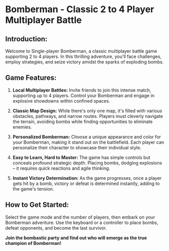 # Bomberman - Classic 2 to 4 Player Multiplayer Battle

## Introduction:

Welcome to Single-player Bomberman, a classic multiplayer battle game supporting 2 to 4 players. In this thrilling adventure, you'll face challenges, employ strategies, and seize victory amidst the sparks of exploding bombs.

## Game Features:

1. **Local Multiplayer Battles:** Invite friends to join this intense match, supporting up to 4 players. Control your Bomberman and engage in explosive showdowns within confined spaces.

2. **Classic Map Design:** While there's only one map, it's filled with various obstacles, pathways, and narrow routes. Players must cleverly navigate the terrain, avoiding bombs while finding opportunities to eliminate enemies.

3. **Personalized Bomberman:** Choose a unique appearance and color for your Bomberman, making it stand out on the battlefield. Each player can personalize their character to showcase their individual style.

4. **Easy to Learn, Hard to Master:** The game has simple controls but conceals profound strategic depth. Placing bombs, dodging explosions – it requires quick reactions and agile thinking.

5. **Instant Victory Determination:** As the game progresses, once a player gets hit by a bomb, victory or defeat is determined instantly, adding to the game's tension.

## How to Get Started:

Select the game mode and the number of players, then embark on your Bomberman adventure. Use the keyboard or a controller to place bombs, defeat opponents, and become the last survivor.

**Join the bombastic party and find out who will emerge as the true champion of Bomberman!**
